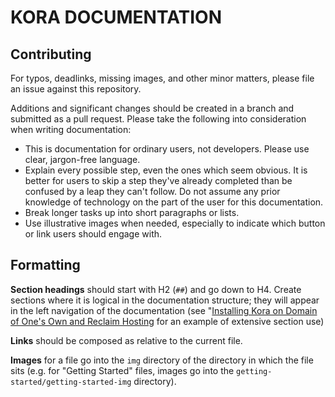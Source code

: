 # KORA DOCUMENTATION


## Contributing

For typos, deadlinks, missing images, and other minor matters, please file an issue against this repository.

Additions and significant changes should be created in a branch and submitted as a pull request. Please take the following into consideration when writing documentation:

- This is documentation for ordinary users, not developers. Please use clear, jargon-free language.
- Explain every possible step, even the ones which seem obvious. It is better for users to skip a step they've already completed than be confused by a leap they can't follow. Do not assume any prior knowledge of technology on the part of the user for this documentation.
- Break longer tasks up into short paragraphs or lists.
- Use illustrative images when needed, especially to indicate which button or link users should engage with.

## Formatting
**Section headings** should start with H2 (`##`) and go down to H4. Create sections where it is logical in the documentation structure; they will appear in the left navigation of the documentation (see "[Installing Kora on Domain of One's Own and Reclaim Hosting](https://chi-initiative.github.io/getting-started/installing_kora_domains/) for an example of extensive section use)

**Links** should be composed as relative to the current file.

**Images** for a file go into the `img` directory of the directory in which the file sits (e.g. for "Getting Started" files, images go into the `getting-started/getting-started-img` directory).
